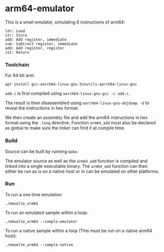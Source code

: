 # arm64-emulator
This is a small emulator, simulating 6 instructions of arm64:
```
ldr: Load
str: Store
add: Add register, immediate
sub: Subtract register, immediate
add: Add register, register
ret: Return
```

### Toolchain
For 64 bit arm:
```
apt install gcc-aarch64-linux-gnu binutils-aarch64-linux-gnu
```
`add.c` is first compiled using `aarch64-linux-gnu-gcc -c add.c`.

The result is then disassembled using `aarch64-linux-gnu-objdump -d` to reveal the instructions
in hex format.

We then create an assembly file and add the arm64 instructions in hex format using the `.long` directive.
Function `arm64_add` must also be declared as global to make sure the linker can find it at compile time.

### Build
Source can be built by running `make`.

The emulator source as well as the `arm64_add` function is compiled and linked into a single executable binary.
The `arm64_add` function can then either be run as is on a native host or in can be emulated on other platforms.

### Run
To run a one time emulation:
```
./emualte_arm64
```
To run an emulated sample within a loop:
```
./emualte_arm64 --sample-emulator
```
To run a native sample within a loop (This must be run on a native arm64 host):
```
./emualte_arm64 --sample-native
```
